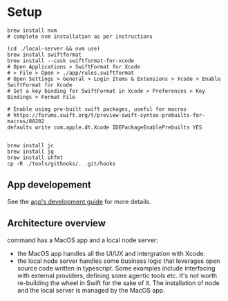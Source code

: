 # Setup

```
brew install nvm
# complete nvm installation as per instructions

(cd ./local-server && nvm use)
brew install swiftformat
brew install --cask swiftformat-for-xcode
# Open Applications > SwiftFormat for Xcode
# > File > Open > ./app/rules.swiftformat
# Open Settings > General > Login Items & Extensions > Xcode > Enable SwiftFormat for Xcode
# Set a key binding for SwiftFormat in Xcode > Preferences > Key Bindings > Format File

# Enable using pre-built swift packages, useful for macros
# https://forums.swift.org/t/preview-swift-syntax-prebuilts-for-macros/80202
defaults write com.apple.dt.Xcode IDEPackageEnablePrebuilts YES


brew install jc
brew install jq
brew install shfmt
cp -R ./tools/githooks/. .git/hooks
```

## App developement
See the [app's development guide](./app/contributing.md) for more details.

## Architecture overview
command has a MacOS app and a local node server:
- the MacOS app handles all the UI/UX and intergration with Xcode.
- the local node server handles some business logic that leverages open source code written in typescript. Some examples include interfacing with external providers, defining some agentic tools etc. It's not worth re-building the wheel in Swift for the sake of it. The installation of node and the local server is managed by the MacOS app.
